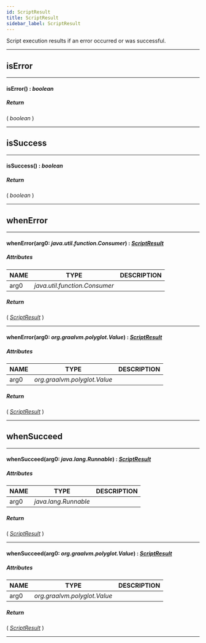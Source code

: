 ```yaml
---
id: ScriptResult
title: ScriptResult
sidebar_label: ScriptResult
---
```


Script execution results if an error occurred or was successful.

---

## isError

---

#### isError() : _boolean_
##### Return

( _boolean_ )


---

## isSuccess

---

#### isSuccess() : _boolean_
##### Return

( _boolean_ )


---

## whenError

---

#### whenError(arg0: _java.util.function.Consumer_) : _[ScriptResult](../../objects/ScriptResult)_
##### Attributes

| NAME | TYPE | DESCRIPTION |
|---|---|---|
| arg0 | _java.util.function.Consumer_ |   |

##### Return

( _[ScriptResult](../../objects/ScriptResult)_ )


---

#### whenError(arg0: _org.graalvm.polyglot.Value_) : _[ScriptResult](../../objects/ScriptResult)_
##### Attributes

| NAME | TYPE | DESCRIPTION |
|---|---|---|
| arg0 | _org.graalvm.polyglot.Value_ |   |

##### Return

( _[ScriptResult](../../objects/ScriptResult)_ )


---

## whenSucceed

---

#### whenSucceed(arg0: _java.lang.Runnable_) : _[ScriptResult](../../objects/ScriptResult)_
##### Attributes

| NAME | TYPE | DESCRIPTION |
|---|---|---|
| arg0 | _java.lang.Runnable_ |   |

##### Return

( _[ScriptResult](../../objects/ScriptResult)_ )


---

#### whenSucceed(arg0: _org.graalvm.polyglot.Value_) : _[ScriptResult](../../objects/ScriptResult)_
##### Attributes

| NAME | TYPE | DESCRIPTION |
|---|---|---|
| arg0 | _org.graalvm.polyglot.Value_ |   |

##### Return

( _[ScriptResult](../../objects/ScriptResult)_ )


---

